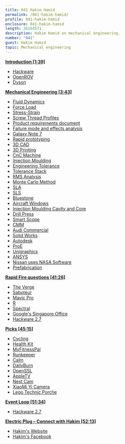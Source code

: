 ```yaml
---
title: 041 Hakim Hamid
permalink: /041-hakim-hamid/
profile: 041-hakim-hamid
enclosure: 041-hakim-hamid
length: 26164571
description: Hakim Hamid on mechanical engineering.
number: "041"
guest: Hakim Hamid
topic: Mechanical engineering
---
```


**[Introduction [1:39]](#t=1:39)**

- [Hackware](https://www.meetup.com/hackware)
- [OpenROV](http://www.openrov.com/)
- [Dyson](https://www.dyson.com.sg/)

**[Mechanical Engineering [3:43]](#t=3:43)**

- [Fluid Dynamics](https://en.wikipedia.org/wiki/Fluid_dynamics)
- [Force Load]()
- [Stress-Strain](https://en.wikipedia.org/wiki/Stress%E2%80%93strain_curve)
- [Screw Thread Profiles](https://en.wikipedia.org/wiki/ISO_metric_screw_thread)
- [Product requirements document](https://en.wikipedia.org/wiki/Product_requirements_document)
- [Failure mode and effects analysis](https://en.wikipedia.org/wiki/Failure_mode_and_effects_analysis)
- [Galaxy Note 7](https://en.wikipedia.org/wiki/Samsung_Galaxy_Note_7#Battery_faults)
- [Rapid prototyping](https://en.wikipedia.org/wiki/Rapid_prototyping)
- [3D CAD](https://en.wikipedia.org/wiki/Computer-aided_design)
- [3D Printing](https://en.wikipedia.org/wiki/3D_printing)
- [CnC Machine](https://en.wikipedia.org/wiki/Numerical_control)
- [Injection Moulding](https://en.wikipedia.org/wiki/Injection_moulding)
- [Engineering Tolerance](https://en.wikipedia.org/wiki/Injection_moulding)
- [Tolerance Stack](https://en.wikipedia.org/wiki/Tolerance_analysis)
- [RMS Analysis](https://en.wikipedia.org/wiki/Root_mean_square)
- [Monte Carlo Method](https://en.wikipedia.org/wiki/Monte_Carlo_method)
- [SLA](https://en.wikipedia.org/wiki/Stereolithography)
- [SLS](https://en.wikipedia.org/wiki/Selective_laser_sintering)
- [Bluestone](https://www.3dsystems.com/materials/accurar-bluestone)
- [Aircraft Windows](https://en.wikipedia.org/wiki/De_Havilland_Comet#Accidents_and_incidents)
- [Injection Moulding Cavity and Core](https://en.wikipedia.org/wiki/Injection_mold_construction)
- [Drill Press](https://en.wikipedia.org/wiki/Drill#Drill_press)
- [Smart Scope](http://www.smartscope.com.sg/)
- [CMM](https://en.wikipedia.org/wiki/Coordinate-measuring_machine)
- [Audi Commercial](https://www.youtube.com/watch?v=_u8ohVjji5A)
- [Solid Works](http://www.solidworks.com/)
- [Autodesk](http://www.autodesk.com/)
- [ProE](http://www.ptc.com/cad/pro-engineer)
- [Unigraphics](https://en.wikipedia.org/wiki/Siemens_NX)
- [ANSYS](https://en.wikipedia.org/wiki/Ansys)
- [Nissan uses NASA Software](https://www.nasa.gov/ames/image-feature/nissan-test-drives-nasa-space-technology-for-use-in-driverless-cars/)
- [Prefabrication](https://en.wikipedia.org/wiki/Prefabrication)

**[Rapid Fire questions [41:26]](#t=41:26)**

- [The Verge](http://www.theverge.com/)
- [Saboteur](https://en.wikipedia.org/wiki/Saboteur_(card_game))
- [Mavic Pro](https://store.dji.com/product/mavic-pro)
- [R](https://en.wikipedia.org/wiki/R_(programming_language))
- [Spectral](http://www.imdb.com/title/tt2106651/)
- [Google's Singapore Office](http://www.hardwarezone.com.sg/feature-pictures-google-s-new-hq-most-amazing-office-singapore)
- [Hackware 2.7](https://www.meetup.com/Hackware/events/237016148/)

**[Picks [45:15]](#t=45:15)**

- [Cycling](https://en.wikipedia.org/wiki/Cycling)
- [Health Kit](https://developer.apple.com/healthkit/)
- [MyFitnessPal](https://www.myfitnesspal.com/)
- [Runkeeper](https://runkeeper.com/)
- [Calm](https://itunes.apple.com/us/app/calm-meditation-to-relax-focus/id571800810?mt=8)
- [DailyBurn](https://dailyburn.com)
- [OpenSSL](https://www.openssl.org/)
- [AppleTV](https://www.apple.com/sg/tv/)
- [Nest Cam](https://nest.com/camera/meet-nest-cam/)
- [XiaoMi Yi Camera](https://www.yitechnology.com/yi-1080p-dome-camera-2)
- [Lego Technic Porche](https://shop.lego.com/en-US/Porsche-911-GT3-RS-42056)

**[Event Loop [51:34]](#t=51:34)**

- [Hackware 2.7](https://www.meetup.com/Hackware/events/237016148/)

**[Electric Plug  – Connect with Hakim [52:13]](#t=52:13)**

- [Hakim's Website](http://abdulhakimhamid.com/)
- [Hakim's Facebook](https://www.facebook.com/hakim.hamid.16)
